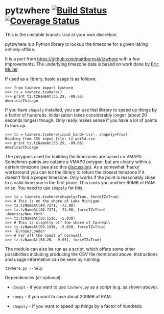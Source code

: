 pytzwhere [![Build Status](https://travis-ci.org/pegler/pytzwhere.svg)](https://travis-ci.org/pegler/pytzwhere) [![Coverage Status](https://coveralls.io/repos/pegler/pytzwhere/badge.svg)](https://coveralls.io/r/pegler/pytzwhere)
=========

This is the unstable branch. Use at your own discretion.

pytzwhere is a Python library to lookup the timezone for a given lat/lng entirely offline.

It is a port from https://github.com/mattbornski/tzwhere with a few improvements. The underlying timezone data is based on work done by [Eric Muller](http://efele.net/maps/tz/world/)

If used as a library, basic usage is as follows:

    >>> from tzwhere import tzwhere
    >>> tz = tzwhere.tzwhere()
    >>> print tz.tzNameAt(35.29, -89.66)
    America/Chicago

If you have `shapely` installed, you can use that library to speed up things by a factor of hundreds. Initialization takes considerably longer (about 20 seconds longer) though. Only really makes sense if you have a lot of points to look up.
    
    >>> tz = tzwhere.tzwhere(input_kind='csv', shapely=True)
    Reading from CSV input file: tz_world.csv
    >>> print tz.tzNameAt(35.29, -89.66)
    America/Chicago

The polygons used for building the timezones are based on VMAP0. Sometimes points are outside a VMAP0 polygon, but are clearly within a certain timezone (see also this [discussion](https://github.com/mattbornski/tzwhere/issues/8)). As a somewhat 'hacky' workaround you can tell the library to return the closest timezone if it doesn't find a proper timezone. Only works if the point is reasonably close to a valid timezone in the first place. This costs you another 80MB of RAM or so. You need to use `shapely` for this. 

    >>> tz = tzwhere.tzwhere(shapely=True, forceTZ=True)
    >>> # This is on the shore of Lake Michigan
    >>> tz.tzNameAt(40.7271, -73.98)
    >>> tz.tzNameAt(40.7271, -73.98, forceTZ=True)
    'America/New_York'
    >>> tz.tzNameAt(50.1536, -5.030)
    >>> # This is slightly off the shore of Cornwall
    >>> tz.tzNameAt(50.1536, -5.030, forceTZ=True) 
    >>> 'Europe/London'
    >>> # Far off the coast of Cornwall
    >>> tz.tzNameAt(50.26, -9.051, forceTZ=True)

The module can also be run as a script, which offers some other possibilities including producing the CSV file mentioned above.  Instructions and usage information can be seen by running:

    tzwhere.py --help

Dependencies (all optional):

  * `docopt` - if you want to use `tzwhere.py` as a script (e.g. as shown above).

  * `numpy` - if you want to save about 200MB of RAM.

  * `shapely` - if you want to speed up things by a factor of hundreds
